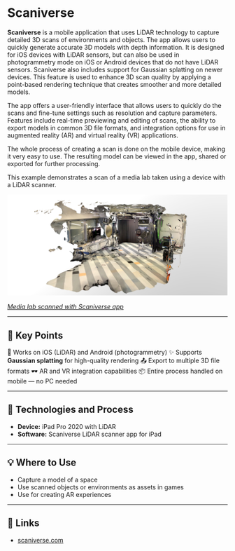 # Scaniverse

**Scaniverse** is a mobile application that uses LiDAR technology to capture detailed 3D scans of environments and objects. The app allows users to quickly generate accurate 3D models with depth information. It is designed for iOS devices with LiDAR sensors, but can also be used in photogrammetry mode on iOS or Android devices that do not have LiDAR sensors. Scaniverse also includes support for Gaussian splatting on newer devices. This feature is used to enhance 3D scan quality by applying a point-based rendering technique that creates smoother and more detailed models.

The app offers a user-friendly interface that allows users to quickly do the scans and fine-tune settings such as resolution and capture parameters. Features include real-time previewing and editing of scans, the ability to export models in common 3D file formats, and integration options for use in augmented reality (AR) and virtual reality (VR) applications.

The whole process of creating a scan is done on the mobile device, making it very easy to use. The resulting model can be viewed in the app, shared or exported for further processing.

This example demonstrates a scan of a media lab taken using a device with a LiDAR scanner.

[![Scaniverse](../../images/scaniverse.PNG)](https://sketchfab.com/3d-models/scaniverse-medialab-7dd270dd046c4f6799ac96126b6566fc/embed)

_[Media lab scanned with Scaniverse app](https://sketchfab.com/3d-models/scaniverse-medialab-7dd270dd046c4f6799ac96126b6566fc/embed)_

---

## 🔑 Key Points

📱 Works on iOS (LiDAR) and Android (photogrammetry)
✨ Supports **Gaussian splatting** for high-quality rendering
📤 Export to multiple 3D file formats
🕶️ AR and VR integration capabilities
📦 Entire process handled on mobile — no PC needed

---

## 🧰 Technologies and Process

- **Device:** iPad Pro 2020 with LiDAR
- **Software:** Scaniverse LiDAR scanner app for iPad

---

## 💡 Where to Use

- Capture a model of a space
- Use scanned objects or environments as assets in games
- Use for creating AR experiences

---

## 🔗 Links

- [scaniverse.com](https://scaniverse.com)
